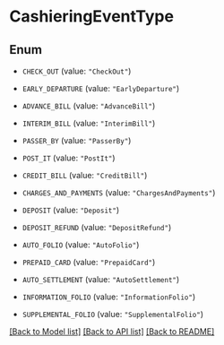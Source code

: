 # CashieringEventType

## Enum


* `CHECK_OUT` (value: `"CheckOut"`)

* `EARLY_DEPARTURE` (value: `"EarlyDeparture"`)

* `ADVANCE_BILL` (value: `"AdvanceBill"`)

* `INTERIM_BILL` (value: `"InterimBill"`)

* `PASSER_BY` (value: `"PasserBy"`)

* `POST_IT` (value: `"PostIt"`)

* `CREDIT_BILL` (value: `"CreditBill"`)

* `CHARGES_AND_PAYMENTS` (value: `"ChargesAndPayments"`)

* `DEPOSIT` (value: `"Deposit"`)

* `DEPOSIT_REFUND` (value: `"DepositRefund"`)

* `AUTO_FOLIO` (value: `"AutoFolio"`)

* `PREPAID_CARD` (value: `"PrepaidCard"`)

* `AUTO_SETTLEMENT` (value: `"AutoSettlement"`)

* `INFORMATION_FOLIO` (value: `"InformationFolio"`)

* `SUPPLEMENTAL_FOLIO` (value: `"SupplementalFolio"`)


[[Back to Model list]](../README.md#documentation-for-models) [[Back to API list]](../README.md#documentation-for-api-endpoints) [[Back to README]](../README.md)


